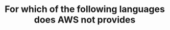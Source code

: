 ---
layout: all-exams
title: "For which of the following languages does AWS not provides"
blurb: "AWS SDKs provide APIs that allow code written in various languages to connect to AWS and perform management tasks. Right now, C++, Go, Java, JavaScript, ."
quid: 195
---